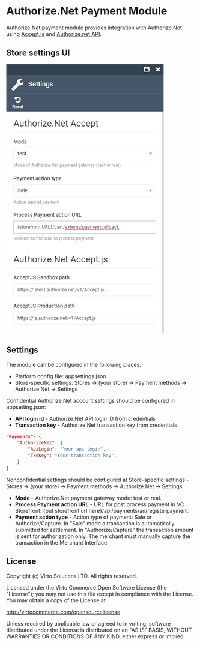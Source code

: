 # Authorize.Net Payment Module

Authorize.Net payment module provides integration with Authorize.Net using <a href="http://developer.authorize.net/api" target="_blank">Accept.js</a> and <a href="https://developer.authorize.net/api/reference/index.html#accept-suite-create-an-accept-payment-transaction">Authorize.net API</a>.

## Store settings UI

![Store settings](docs/media/authorize-net-store-settings.png)

## Settings

The module can be configured in the following places:
- Platform config file: appsettings.json
- Store-specific settings: Stores -> (your store) -> Payment methods -> Authorize.Net -> Settings

Confidential Authorize.Net account settings should be configured in appsetting.json:
* **API login id** - Authorize.Net API login ID from credentials
* **Transaction key** - Authorize.Net transaction key from credentials

```json
"Payments": {
    "AuthorizeNet": {
        "ApiLogin": "Your api login", 
        "TxnKey": "Your transaction key",
    }
}
```

Nonconfidential settings should be configured at Store-specific settings - Stores -> (your store) -> Payment methods -> Authorize.Net -> Settings:
* **Mode** - Authorize.Net payment gateway mode: test or real.
* **Process Payment action URL** - URL for post process payment in VC Storefront: {put storefront url here}/api/payments/an/registerpayment.
* **Payment action type** - Action type of payment: Sale or Authorize/Capture. In "Sale" mode a transaction is automatically submitted for settlement. In "Authorize/Capture" the transaction amount is sent for authorization only. The merchant must manually capture the transaction in the Merchant Interface.


## License

Copyright (c) Virto Solutions LTD.  All rights reserved.

Licensed under the Virto Commerce Open Software License (the "License"); you
may not use this file except in compliance with the License. You may
obtain a copy of the License at

<http://virtocommerce.com/opensourcelicense>

Unless required by applicable law or agreed to in writing, software
distributed under the License is distributed on an "AS IS" BASIS,
WITHOUT WARRANTIES OR CONDITIONS OF ANY KIND, either express or
implied.
